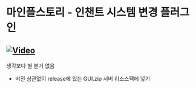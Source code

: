 # 마인플스토리 - 인챈트 시스템 변경 플러그인
[![Video](https://img.shields.io/badge/[소개%20영상]-blue)](https://youtu.be/qdUsMeHcu2E)
---
생각보다 별 볼거 없음
* 버전 상관없이 release에 있는 GUI.zip 서버 리소스팩에 넣기
